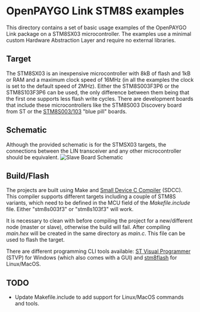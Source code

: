 # OpenPAYGO Link STM8S examples
This directory contains a set of basic usage examples of the OpenPAYGO Link package on a STM8SX03 microcontroller. The examples use a minimal custom Hardware Abstraction Layer and require no external libraries.

## Target
The STM8SX03 is an inexpensive microcontroller with 8kB of flash and 1kB or RAM and a maximum clock speed of 16MHz (in all the examples the clock is set to the default speed of 2MHz). Either the STM8S003F3P6 or the STM8S103F3P6 can be used, the only difference between them being that the first one supports less flash write cycles. There are development boards that include these microcontrollers like the STM8S003 Discovery board from ST or the [STM8S003/103](https://tenbaht.github.io/sduino/hardware/stm8blue/) "blue pill" boards.

## Schematic
Although the provided schematic is for the STMSX03 targets, the connections between the LIN transceiver and any other microcontroller should be equivalent.
![Slave Board Schematic](https://github.com/EnAccess/OpenPAYGO-Link/raw/main/Examples/STM8S003/schematic.png)

## Build/Flash
The projects are built using Make and [Small Device C Compiler](http://sdcc.sourceforge.net/) (SDCC). This compiler supports different targets including a couple of STM8S variants, which need to be defined in the MCU field of the *Makefile.include* file. Either "stm8s003f3" or "stm8s103f3" will work.

It is necessary to clean with before compiling the project for a new/different node (master or slave), otherwise the build will fail. After compiling *main.hex* will be created in the same directory as *main.c*. This file can be used to flash the target.

There are different programming CLI tools available: [ST Visual Programmer](https://www.st.com/en/development-tools/stvp-stm8.html) (STVP) for Windows (which also comes with a GUI) and [stm8flash](https://github.com/vdudouyt/stm8flash) for Linux/MacOS.

## TODO
* Update Makefile.include to add support for Linux/MacOS commands and tools.
